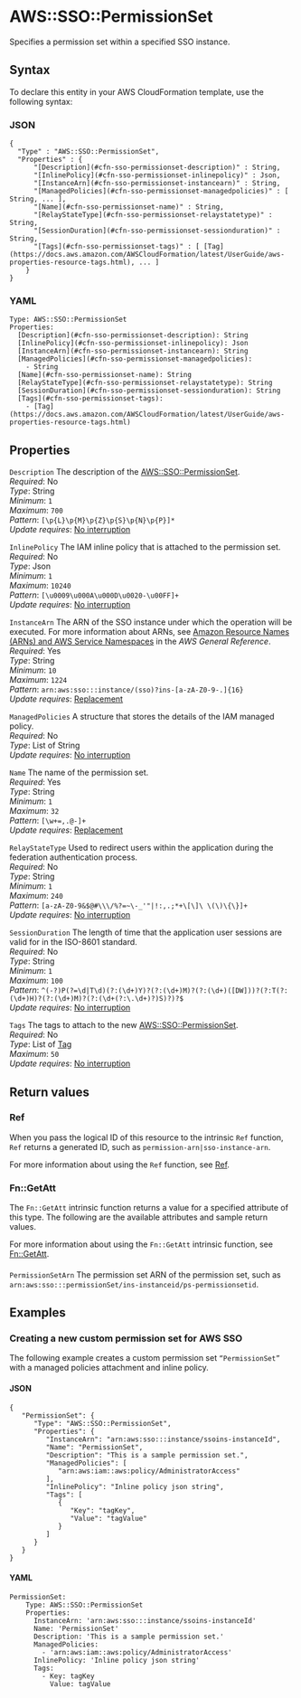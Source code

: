 # AWS::SSO::PermissionSet<a name="aws-resource-sso-permissionset"></a>

Specifies a permission set within a specified SSO instance\.

## Syntax<a name="aws-resource-sso-permissionset-syntax"></a>

To declare this entity in your AWS CloudFormation template, use the following syntax:

### JSON<a name="aws-resource-sso-permissionset-syntax.json"></a>

```
{
  "Type" : "AWS::SSO::PermissionSet",
  "Properties" : {
      "[Description](#cfn-sso-permissionset-description)" : String,
      "[InlinePolicy](#cfn-sso-permissionset-inlinepolicy)" : Json,
      "[InstanceArn](#cfn-sso-permissionset-instancearn)" : String,
      "[ManagedPolicies](#cfn-sso-permissionset-managedpolicies)" : [ String, ... ],
      "[Name](#cfn-sso-permissionset-name)" : String,
      "[RelayStateType](#cfn-sso-permissionset-relaystatetype)" : String,
      "[SessionDuration](#cfn-sso-permissionset-sessionduration)" : String,
      "[Tags](#cfn-sso-permissionset-tags)" : [ [Tag](https://docs.aws.amazon.com/AWSCloudFormation/latest/UserGuide/aws-properties-resource-tags.html), ... ]
    }
}
```

### YAML<a name="aws-resource-sso-permissionset-syntax.yaml"></a>

```
Type: AWS::SSO::PermissionSet
Properties: 
  [Description](#cfn-sso-permissionset-description): String
  [InlinePolicy](#cfn-sso-permissionset-inlinepolicy): Json
  [InstanceArn](#cfn-sso-permissionset-instancearn): String
  [ManagedPolicies](#cfn-sso-permissionset-managedpolicies): 
    - String
  [Name](#cfn-sso-permissionset-name): String
  [RelayStateType](#cfn-sso-permissionset-relaystatetype): String
  [SessionDuration](#cfn-sso-permissionset-sessionduration): String
  [Tags](#cfn-sso-permissionset-tags): 
    - [Tag](https://docs.aws.amazon.com/AWSCloudFormation/latest/UserGuide/aws-properties-resource-tags.html)
```

## Properties<a name="aws-resource-sso-permissionset-properties"></a>

`Description`  <a name="cfn-sso-permissionset-description"></a>
The description of the [AWS::SSO::PermissionSet](#aws-resource-sso-permissionset)\.  
*Required*: No  
*Type*: String  
*Minimum*: `1`  
*Maximum*: `700`  
*Pattern*: `[\p{L}\p{M}\p{Z}\p{S}\p{N}\p{P}]*`  
*Update requires*: [No interruption](https://docs.aws.amazon.com/AWSCloudFormation/latest/UserGuide/using-cfn-updating-stacks-update-behaviors.html#update-no-interrupt)

`InlinePolicy`  <a name="cfn-sso-permissionset-inlinepolicy"></a>
The IAM inline policy that is attached to the permission set\.  
*Required*: No  
*Type*: Json  
*Minimum*: `1`  
*Maximum*: `10240`  
*Pattern*: `[\u0009\u000A\u000D\u0020-\u00FF]+`  
*Update requires*: [No interruption](https://docs.aws.amazon.com/AWSCloudFormation/latest/UserGuide/using-cfn-updating-stacks-update-behaviors.html#update-no-interrupt)

`InstanceArn`  <a name="cfn-sso-permissionset-instancearn"></a>
The ARN of the SSO instance under which the operation will be executed\. For more information about ARNs, see [Amazon Resource Names \(ARNs\) and AWS Service Namespaces](https://docs.aws.amazon.com/general/latest/gr/aws-arns-and-namespaces.html) in the *AWS General Reference*\.  
*Required*: Yes  
*Type*: String  
*Minimum*: `10`  
*Maximum*: `1224`  
*Pattern*: `arn:aws:sso:::instance/(sso)?ins-[a-zA-Z0-9-.]{16}`  
*Update requires*: [Replacement](https://docs.aws.amazon.com/AWSCloudFormation/latest/UserGuide/using-cfn-updating-stacks-update-behaviors.html#update-replacement)

`ManagedPolicies`  <a name="cfn-sso-permissionset-managedpolicies"></a>
A structure that stores the details of the IAM managed policy\.  
*Required*: No  
*Type*: List of String  
*Update requires*: [No interruption](https://docs.aws.amazon.com/AWSCloudFormation/latest/UserGuide/using-cfn-updating-stacks-update-behaviors.html#update-no-interrupt)

`Name`  <a name="cfn-sso-permissionset-name"></a>
The name of the permission set\.  
*Required*: Yes  
*Type*: String  
*Minimum*: `1`  
*Maximum*: `32`  
*Pattern*: `[\w+=,.@-]+`  
*Update requires*: [Replacement](https://docs.aws.amazon.com/AWSCloudFormation/latest/UserGuide/using-cfn-updating-stacks-update-behaviors.html#update-replacement)

`RelayStateType`  <a name="cfn-sso-permissionset-relaystatetype"></a>
Used to redirect users within the application during the federation authentication process\.  
*Required*: No  
*Type*: String  
*Minimum*: `1`  
*Maximum*: `240`  
*Pattern*: `[a-zA-Z0-9&$@#\\\/%?=~\-_'"|!:,.;*+\[\]\ \(\)\{\}]+`  
*Update requires*: [No interruption](https://docs.aws.amazon.com/AWSCloudFormation/latest/UserGuide/using-cfn-updating-stacks-update-behaviors.html#update-no-interrupt)

`SessionDuration`  <a name="cfn-sso-permissionset-sessionduration"></a>
The length of time that the application user sessions are valid for in the ISO\-8601 standard\.  
*Required*: No  
*Type*: String  
*Minimum*: `1`  
*Maximum*: `100`  
*Pattern*: `^(-?)P(?=\d|T\d)(?:(\d+)Y)?(?:(\d+)M)?(?:(\d+)([DW]))?(?:T(?:(\d+)H)?(?:(\d+)M)?(?:(\d+(?:\.\d+)?)S)?)?$`  
*Update requires*: [No interruption](https://docs.aws.amazon.com/AWSCloudFormation/latest/UserGuide/using-cfn-updating-stacks-update-behaviors.html#update-no-interrupt)

`Tags`  <a name="cfn-sso-permissionset-tags"></a>
The tags to attach to the new [AWS::SSO::PermissionSet](#aws-resource-sso-permissionset)\.  
*Required*: No  
*Type*: List of [Tag](https://docs.aws.amazon.com/AWSCloudFormation/latest/UserGuide/aws-properties-resource-tags.html)  
*Maximum*: `50`  
*Update requires*: [No interruption](https://docs.aws.amazon.com/AWSCloudFormation/latest/UserGuide/using-cfn-updating-stacks-update-behaviors.html#update-no-interrupt)

## Return values<a name="aws-resource-sso-permissionset-return-values"></a>

### Ref<a name="aws-resource-sso-permissionset-return-values-ref"></a>

When you pass the logical ID of this resource to the intrinsic `Ref` function, `Ref` returns a generated ID, such as `permission-arn|sso-instance-arn`\.

For more information about using the `Ref` function, see [Ref](https://docs.aws.amazon.com/AWSCloudFormation/latest/UserGuide/intrinsic-function-reference-ref.html)\.

### Fn::GetAtt<a name="aws-resource-sso-permissionset-return-values-fn--getatt"></a>

The `Fn::GetAtt` intrinsic function returns a value for a specified attribute of this type\. The following are the available attributes and sample return values\.

For more information about using the `Fn::GetAtt` intrinsic function, see [Fn::GetAtt](https://docs.aws.amazon.com/AWSCloudFormation/latest/UserGuide/intrinsic-function-reference-getatt.html)\.

#### <a name="aws-resource-sso-permissionset-return-values-fn--getatt-fn--getatt"></a>

`PermissionSetArn`  <a name="PermissionSetArn-fn::getatt"></a>
The permission set ARN of the permission set, such as `arn:aws:sso:::permissionSet/ins-instanceid/ps-permissionsetid`\.

## Examples<a name="aws-resource-sso-permissionset--examples"></a>



### Creating a new custom permission set for AWS SSO<a name="aws-resource-sso-permissionset--examples--Creating_a_new_custom_permission_set_for_AWS_SSO"></a>

The following example creates a custom permission set `“PermissionSet”` with a managed policies attachment and inline policy\.

#### JSON<a name="aws-resource-sso-permissionset--examples--Creating_a_new_custom_permission_set_for_AWS_SSO--json"></a>

```
{
   "PermissionSet": {
      "Type": "AWS::SSO::PermissionSet",
      "Properties": {
         "InstanceArn": "arn:aws:sso:::instance/ssoins-instanceId",
         "Name": "PermissionSet",
         "Description": "This is a sample permission set.",
         "ManagedPolicies": [
            "arn:aws:iam::aws:policy/AdministratorAccess"
         ],
         "InlinePolicy": "Inline policy json string",
         "Tags": [
            {
               "Key": "tagKey",
               "Value": "tagValue"
            }
         ]
      }
   }
}
```

#### YAML<a name="aws-resource-sso-permissionset--examples--Creating_a_new_custom_permission_set_for_AWS_SSO--yaml"></a>

```
PermissionSet:
    Type: AWS::SSO::PermissionSet
    Properties:
      InstanceArn: 'arn:aws:sso:::instance/ssoins-instanceId'
      Name: 'PermissionSet'
      Description: 'This is a sample permission set.'
      ManagedPolicies:
        - 'arn:aws:iam::aws:policy/AdministratorAccess'
      InlinePolicy: 'Inline policy json string'
      Tags:
        - Key: tagKey
          Value: tagValue
```
